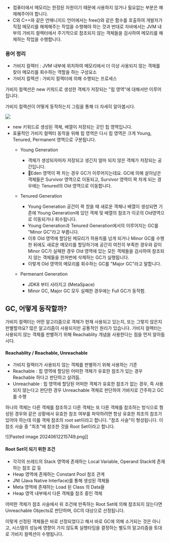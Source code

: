 
- 컴퓨터에서 메모리는 한정된 자원이기 때문에 사용하지 않거나 필요없는 부분은 해제해주어야 합니다.
- C와 C++와 같은 언매니지드 언어에서는 free()와 같은 함수를 호출하여 개발자가 직접 메모리를 해제해주는 작업을 수행해야 하는 것과 반대로 자바에서는 JVM 내부의 가비지 컬렉터에서 주기적으로 참조되지 않는 객체들을 검사하여 메모리를 해제하는 작업을 수행합니다.


### 용어 정리

- 가비지 컬렉터 : JVM 내부에 위치하여 메모리에서 더 이상 사용되지 않는 객체를 찾아 메모리를 회수하는 역할을 하는 구성요소
- 가비지 컬렉션 :  가비지 컬렉터에 의해 수행되는 프로세스


가비지 컬렉션은 new 키워드로 생성한 객체가 저장되는 "힙 영역"에 대해서만 이루어집니다.

가비지 컬렉션이 어떻게 동작하는지 그림을 통해 더 자세히 알아봅시다.

![](https://blog.kakaocdn.net/dn/cA4Dv9/btsuQvxlS8p/1PUKO2vZSVWAhEx7QkYSE1/img.png)

- new 키워드로 생성된 객체, 배열이 저장되는 곳인 힙 영역입니다.
- 효율적인 가비지 컬렉터 동작을 위해 힙 영역은 다시 힙 영역은 크게 Young, Tenured, Permanent 영역으로 구분됩니다.
    - Young Generation 
	    - 객체가 생성되자마자 저장되고 생긴지 얼마 되지 않은 객체가 저장되는 공간입니다. 
	    - Eden 영역이 꽉 차는 경우 GC가 이루어지는데요. GC에 의해 살아남은 객체들은 Survivor 영역으로 이동되고, Survivor 영역이 꽉 차게 되는 경우에는 Tenured의 Old 영역으로 이동합니다.
 
    - Tenured Generation
	    - Young Generation 공간이 꽉 찼을 때 새로운 객체나 배열이 생성되면 기존에 Young Generation에 있던 객체 및 배열의 참조가 이곳의 Old영역으로 이동되거나 회수됩니다. 
        - Young Generation과 Tenured Generation에서의 이루어지는 GC를 "Minor GC"라고 부릅니다.
	    - 이후 Old 영역에 할당된 메모리가 허용치를 넘게 되거나 Minor GC를 수행한 뒤에도 새로운 메모리를 할당하기에 공간히 여전히 부족한 경우와 같이 Minor GC가 실패한 경우 Old 영역에 있는 모든 객체들을 검사하여 참조되지 않는 객체들을 한꺼번에 삭제하는 GC가 실행됩니다. 
        - 이렇게 Old 영역의 메모리를 회수하는 GC를 "Major GC"라고 말합니다.

	- Permenant Generation 
		- JDK8 부터 사라지고 (MetaSpace) 
		- Minor GC, Major GC 모두 실패한 경우에는 Full GC가 동작함.


## GC, 어떻게 동작할까? 

가비지 컬렉터는 어떤 알고리즘으로 객체가 현재 사용되고 있는지, 또는 그렇지 않은지 판별할까요?
많은 알고리즘이 사용되지만 공통적인 원리가 있습니다. 가비지 컬렉터는 사용되지 않는 객체를 판별하기 위해 Reachablity 개념을 사용한다는 점을 먼저 알아둡시다. 

#### Reachablity /  Reachable, Unreachable

- 가비지 컬렉터가 사용되지 않는 객체를 판별하기 위해 사용하는 기준
- Reachable : 힙 영역에 할당된 어떠한 객체가 유효한 참조가 있는 경우 Reachable 하다고 판단하고 살려둠.
- Unreachable : 힙 영역에 할당된 어떠한 객체가 유효한 참조가 없는 경우, 즉 사용되지 않는다고 판단한 경우 Unreachable 객체로 판단하여 가바지로 간주하고 GC를 수행

하나의 객체는 다른 객체를 참조하고 다른 객체는 또 다른 객체를 참조하는 방식으로 형성된 경우와 같은 상황에서 유효한 참조 여부를 파악하려면 항상 유효한 최초의 참조가 있어야 하는데 이를 객체 참조의 root set이라고 합니다. 
"참조 사슬"이 형성됩니다. 이 참조 사슬 중 "최초"에 참조한 것을 Root Set이라고 합니다.

![[Pasted image 20240612215749.png]]

#### Root Set이 되기 위한 조건

- 각각의 쓰레드의 Stack 영역에 존재하는 Local Variable, Operand Stack에 존재하는 참조 값 등
- Heap 영역에 존재하는 Constant Pool 참조 관계
- JNI (Java Native Interface)를 통해 생성된 객체들
- Meta 영역에 존재하는 Load 된 Class 의 Data들
- Heap 영역 내부에서 다른 객체를 참조 중인 객체

어떠한 객체가 참조 사슬에서 위 조건에 만족하는 Root Set에 의해 참조되지 않는다면 Unreachable Objects로 판단하며, GC의 대상으로 선정됩니다.

  

이렇게 선정된 객체들은 바로 선정되었다고 해서 바로 GC에 의해 소거되는 것은 아니고, 시스템의 성능에 영향이 가지 않도록 실행타임을 결정하는 별도의 알고리즘을 토대로 가비지 컬렉션이 수행됩니다.